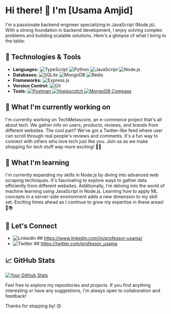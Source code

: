 # Hi there! 👋 I'm [Usama Amjid]

I'm a passionate backend engineer specializing in JavaScript (Node.js). With a strong foundation in backend development, I enjoy solving complex problems and building scalable solutions. Here's a glimpse of what I bring to the table:

<h2>🔧 Technologies & Tools</h2>

<ul>
  <li><strong>Languages:</strong>
    <img src="https://img.shields.io/badge/TypeScript-007ACC?style=flat-square&logo=typescript&logoColor=white" alt="TypeScript">
    <img src="https://img.shields.io/badge/Python-3776AB?style=flat-square&logo=python&logoColor=white" alt="Python">
    <img src="https://img.shields.io/badge/JavaScript-F7DF1E?style=flat-square&logo=javascript&logoColor=black" alt="JavaScript">
    <img src="https://img.shields.io/badge/Node.js-339933?style=flat-square&logo=node.js&logoColor=white" alt="Node.js">
</li>

  <li><strong>Databases:</strong>
    <img src="https://img.shields.io/badge/SQLite-003B57?style=flat-square&logo=sqlite&logoColor=white" alt="SQLite">
    <img src="https://img.shields.io/badge/MongoDB-47A248?style=flat-square&logo=mongodb&logoColor=white" alt="MongoDB">
    <img src="https://img.shields.io/badge/Redis-DC382D?style=flat-square&logo=redis&logoColor=white" alt="Redis">
  </li>
  <li><strong>Frameworks:</strong>
    <img src="https://img.shields.io/badge/Express.js-000000?style=flat-square&logo=express&logoColor=white" alt="Express.js">
    <!-- Add logos for any other frameworks you use -->
  </li>
  <li><strong>Version Control:</strong>
    <img src="https://img.shields.io/badge/Git-F05032?style=flat-square&logo=git&logoColor=white" alt="Git">
  </li>
  <li><strong>Tools:</strong> 
    <a href="https://www.postman.com/">
      <img src="https://img.shields.io/badge/Postman-FF6C37?style=flat-square&logo=postman&logoColor=white" alt="Postman">
    </a>
    <a href="https://hoppscotch.io/">
      <img src="https://img.shields.io/badge/Hoppscotch-6933FF?style=flat-square&logo=hoppscotch&logoColor=white" alt="Hoppscotch">
    </a>
    <a href="https://www.mongodb.com/try/download/compass">
      <img src="https://img.shields.io/badge/MongoDB_Compass-47A248?style=flat-square&logo=mongodb&logoColor=white" alt="MongoDB Compass">
    </a>
    <!-- Add logos for any other tools you regularly use -->
  </li>
</ul>



## 🚀 What I'm currently working on

I'm currently working on TechMetascore, an e-commerce project that's all about tech. We gather info on users, products, reviews, and brands from different websites. The cool part? We've got a Twitter-like feed where user can scroll through real people's reviews and comments. It's a fun way to connect with others who love tech just like you. Join us as we make shopping for tech stuff way more exciting! 🚀🌟

## 🌱 What I'm learning

I'm currently expanding my skills in Node.js by diving into advanced web scraping techniques. It's fascinating to explore ways to gather data efficiently from different websites. Additionally, I'm delving into the world of machine learning using JavaScript in Node.js. Learning how to apply ML concepts in a server-side environment adds a new dimension to my skill set. Exciting times ahead as I continue to grow my expertise in these areas! 🚀📚

## 💬 Let's Connect

- ![LinkedIn](https://img.shields.io/badge/LinkedIn-0077B5?style=flat-square&logo=linkedin&logoColor=white) ## https://www.linkedin.com/in/professor-usama/
- ![Twitter](https://img.shields.io/badge/Twitter-1DA1F2?style=flat-square&logo=twitter&logoColor=white) ## https://twitter.com/professor_usama


## 📈 GitHub Stats

[![Your GitHub Stats](https://github-readme-stats.vercel.app/api?username=professorUsama&show_icons=true&hide_title=true&hide=prs&count_private=true&theme=radical)](https://github.com/professorUsama)

Feel free to explore my repositories and projects. If you find anything interesting or have any suggestions, I'm always open to collaboration and feedback!

Thanks for stopping by! 😊
